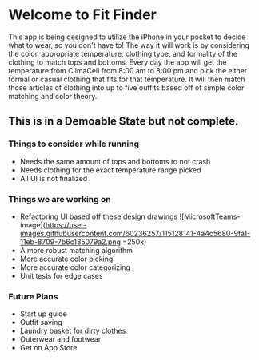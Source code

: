 # Welcome to Fit Finder

This app is being designed to utilize the iPhone in your pocket to decide what to wear, so you don't have to! The way it will work is by considering the color, appropriate temperature, clothing type, and formality of the clothing to match tops and bottoms. Every day the app will get the temperature from ClimaCell from 8:00 am to 8:00 pm and pick the either formal or casual clothing that fits for that temperature. It will then match those articles of clothing into up to five outfits based off of simple color matching and color theory.

## This is in a Demoable State but not complete.
### Things to consider while running
- Needs the same amount of tops and bottoms to not crash
- Needs clothing for the exact temperature range picked
- All UI is not finalized
### Things we are working on
- Refactoring UI based off these design drawings
![MicrosoftTeams-image](https://user-images.githubusercontent.com/60236257/115128141-4a4c5680-9fa1-11eb-8709-7b6c135079a2.png =250x)
- A more robust matching algorithm
- More accurate color picking
- More accurate color categorizing
- Unit tests for edge cases
### Future Plans
- Start up guide
- Outfit saving
- Laundry basket for dirty clothes
- Outerwear and footwear
- Get on App Store
